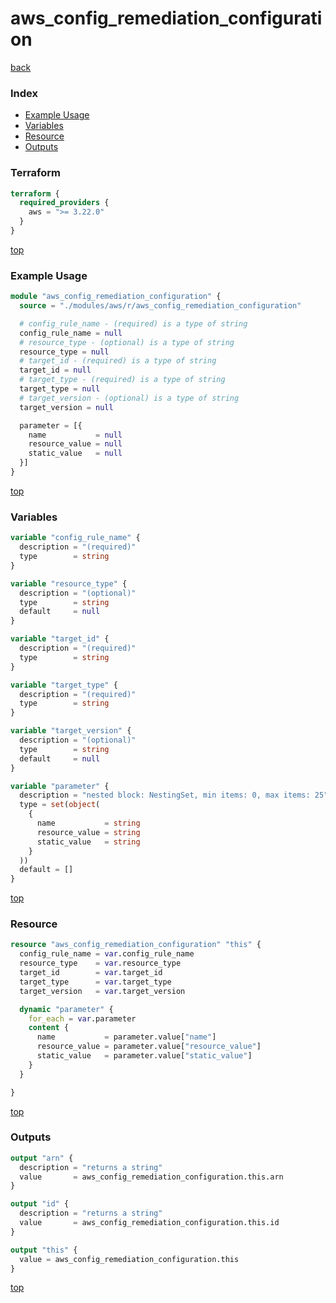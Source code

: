 # aws_config_remediation_configuration

[back](../aws.md)

### Index

- [Example Usage](#example-usage)
- [Variables](#variables)
- [Resource](#resource)
- [Outputs](#outputs)

### Terraform

```terraform
terraform {
  required_providers {
    aws = ">= 3.22.0"
  }
}
```

[top](#index)

### Example Usage

```terraform
module "aws_config_remediation_configuration" {
  source = "./modules/aws/r/aws_config_remediation_configuration"

  # config_rule_name - (required) is a type of string
  config_rule_name = null
  # resource_type - (optional) is a type of string
  resource_type = null
  # target_id - (required) is a type of string
  target_id = null
  # target_type - (required) is a type of string
  target_type = null
  # target_version - (optional) is a type of string
  target_version = null

  parameter = [{
    name           = null
    resource_value = null
    static_value   = null
  }]
}
```

[top](#index)

### Variables

```terraform
variable "config_rule_name" {
  description = "(required)"
  type        = string
}

variable "resource_type" {
  description = "(optional)"
  type        = string
  default     = null
}

variable "target_id" {
  description = "(required)"
  type        = string
}

variable "target_type" {
  description = "(required)"
  type        = string
}

variable "target_version" {
  description = "(optional)"
  type        = string
  default     = null
}

variable "parameter" {
  description = "nested block: NestingSet, min items: 0, max items: 25"
  type = set(object(
    {
      name           = string
      resource_value = string
      static_value   = string
    }
  ))
  default = []
}
```

[top](#index)

### Resource

```terraform
resource "aws_config_remediation_configuration" "this" {
  config_rule_name = var.config_rule_name
  resource_type    = var.resource_type
  target_id        = var.target_id
  target_type      = var.target_type
  target_version   = var.target_version

  dynamic "parameter" {
    for_each = var.parameter
    content {
      name           = parameter.value["name"]
      resource_value = parameter.value["resource_value"]
      static_value   = parameter.value["static_value"]
    }
  }

}
```

[top](#index)

### Outputs

```terraform
output "arn" {
  description = "returns a string"
  value       = aws_config_remediation_configuration.this.arn
}

output "id" {
  description = "returns a string"
  value       = aws_config_remediation_configuration.this.id
}

output "this" {
  value = aws_config_remediation_configuration.this
}
```

[top](#index)